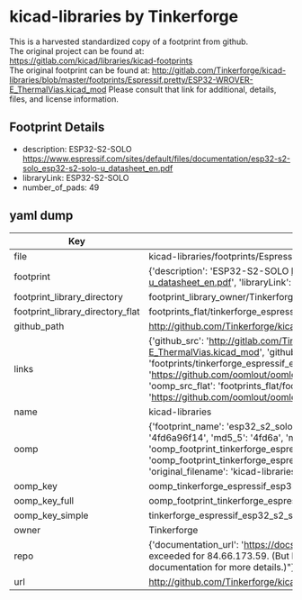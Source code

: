 # kicad-libraries by Tinkerforge  
This is a harvested standardized copy of a footprint from github.  
The original project can be found at:  
https://gitlab.com/kicad/libraries/kicad-footprints  
The original footprint can be found at:
http://gitlab.com/Tinkerforge/kicad-libraries/blob/master/footprints/Espressif.pretty/ESP32-WROVER-E_ThermalVias.kicad_mod
Please consult that link for additional, details, files, and license information.  
## Footprint Details
* description: ESP32-S2-SOLO https://www.espressif.com/sites/default/files/documentation/esp32-s2-solo_esp32-s2-solo-u_datasheet_en.pdf  
* libraryLink: ESP32-S2-SOLO  
* number_of_pads: 49  
## yaml dump  
| Key | Value |  
| --- | --- |  
| file | kicad-libraries/footprints/Espressif.pretty/ESP32-S2-SOLO.kicad_mod |  
| footprint | {'description': 'ESP32-S2-SOLO https://www.espressif.com/sites/default/files/documentation/esp32-s2-solo_esp32-s2-solo-u_datasheet_en.pdf', 'libraryLink': 'ESP32-S2-SOLO', 'number_of_pads': 49} |  
| footprint_library_directory | footprint_library_owner/Tinkerforge_kicad-libraries |  
| footprint_library_directory_flat | footprints_flat/tinkerforge_espressif_esp32_s2_solo/working |  
| github_path | http://github.com/Tinkerforge/kicad-libraries/blob/master/footprints/Espressif.pretty/ESP32-S2-SOLO.kicad_mod |  
| links | {'github_src': 'http://gitlab.com/Tinkerforge/kicad-libraries/blob/master/footprints/Espressif.pretty/ESP32-WROVER-E_ThermalVias.kicad_mod', 'github_src_repo': 'https://gitlab.com/kicad/libraries/kicad-footprints', 'oomp_bot': 'footprints/tinkerforge_espressif_esp32_s2_solo/working', 'oomp_bot_github': 'https://github.com/oomlout/oomlout_oomp_footprint_bot/tree/main/footprints/tinkerforge_espressif_esp32_s2_solo/working', 'oomp_src_flat': 'footprints_flat/footprints_flat/tinkerforge_espressif_esp32_s2_solo/working', 'oomp_src_flat_github': 'https://github.com/oomlout/oomlout_oomp_footprint_src/tree/main/footprints_flat/tinkerforge_espressif_esp32_s2_solo/working'} |  
| name | kicad-libraries |  
| oomp | {'footprint_name': 'esp32_s2_solo', 'library_name': 'espressif', 'md5': '4fd6a96f14f38913e7c78a36bcea93bf', 'md5_10': '4fd6a96f14', 'md5_5': '4fd6a', 'md5_6': '4fd6a9', 'oomp_key': 'oomp_tinkerforge_espressif_esp32_s2_solo', 'oomp_key_extra': 'oomp_footprint_tinkerforge_espressif_esp32_s2_solo', 'oomp_key_full': 'oomp_footprint_tinkerforge_espressif_esp32_s2_solo_4fd6a9', 'oomp_key_simple': 'tinkerforge_espressif_esp32_s2_solo', 'original_filename': 'kicad-libraries/footprints/Espressif.pretty/ESP32-S2-SOLO.kicad_mod', 'owner_name': 'tinkerforge'} |  
| oomp_key | oomp_tinkerforge_espressif_esp32_s2_solo |  
| oomp_key_full | oomp_footprint_tinkerforge_espressif_esp32_s2_solo |  
| oomp_key_simple | tinkerforge_espressif_esp32_s2_solo |  
| owner | Tinkerforge |  
| repo | {'documentation_url': 'https://docs.github.com/rest/overview/resources-in-the-rest-api#rate-limiting', 'message': "API rate limit exceeded for 84.66.173.59. (But here's the good news: Authenticated requests get a higher rate limit. Check out the documentation for more details.)"} |  
| url | http://github.com/Tinkerforge/kicad-libraries |  

